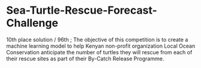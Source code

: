 # Sea-Turtle-Rescue-Forecast-Challenge
10th place solution / 96th ; The objective of this competition is to create a machine learning model to help Kenyan non-profit organization Local Ocean Conservation anticipate the number of turtles they will rescue from each of their rescue sites as part of their By-Catch Release Programme.
